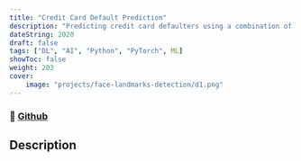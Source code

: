 ```yaml
---
title: "Credit Card Default Prediction"
description: "Predicting credit card defaulters using a combination of Machine Learning and Neural Networks"
dateString: 2020
draft: false
tags: ["DL", "AI", "Python", "PyTorch", ML]
showToc: false
weight: 203
cover:
    image: "projects/face-landmarks-detection/d1.png"
--- 
```

### 🔗 [Github](https://github.com/yashcoder007/AMEX--Credit-Card-Default-Prediction.git)


## Description

